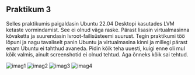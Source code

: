 ## Praktikum 3

Selles praktikumis paigaldasin Ubuntu 22.04 Desktopi kasutades LVM ketaste vormindamist. See ei olnud väga raske. Pärast lisasin virtualmasinna
kõvaketta ja suurendasin lvroot-failisüsteemi suurust. Tegin praktikumi töö lõpuni ja nagu tavaliselt panin Ubuntu ja virtualmasina kinni ja millegi pärast enam 
Ubuntu ei tahthud avaneda. Pidin kõik teha uuesti, kuigi enne oli mul kõik valmis, ainult screenshotid ei olnud tehtud. Aga õnneks kõik sai tehtud.

![imag1](https://github.com/angelinazhuma/Praktikum/assets/145142791/8ccfd4a8-66d4-44ef-b384-6d9c045fc4b9)
![imag2](https://github.com/angelinazhuma/Praktikum/assets/145142791/5b9340c3-f7c7-4e03-b886-63e0e44355e1)
![imag3](https://github.com/angelinazhuma/Praktikum/assets/145142791/3e7d237f-a5e2-4cd9-87a3-c1625866cebd)
![imag4](https://github.com/angelinazhuma/Praktikum/assets/145142791/b22eebe8-6334-48c5-bcf4-d268a2f35bcf)
